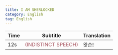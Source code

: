 ```yaml
---
title: I AM SHERLOCKED 
category: English
tag: English
---
```


<html>
  <head>
    <style>
      table, th, td {
         border:1px solid "#FFFFFF";
         background-color: "#FFFFFF";
       }
      thead tr {
         background-color: "#FFFFFF";
         color: "#BDB8C1";
      }
      tbody tr {
         background-color: "#FFFFFF";
      }
    </style>
   </head>
   <body>
     <table style="width:100%;">
       <thead>
       <tr><th>Time</th><th>Subtitle</th><th>Translation</th></tr>
       </thead>
       <tr><td>12s</td><td><span style="color:#A95762">(INDISTINCT SPEECH)</span></td><td>왓슨!</td></tr>
     </table>
 </body>
</html>
